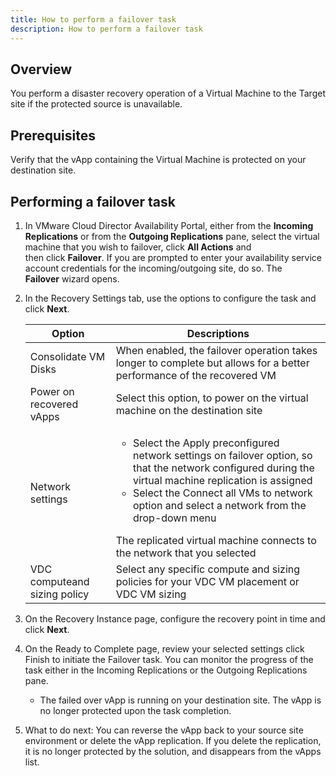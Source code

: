 ```yaml
---
title: How to perform a failover task
description: How to perform a failover task
---
```


## Overview

You perform a disaster recovery operation of a Virtual Machine to the Target site if the protected source is unavailable.  

## Prerequisites

Verify that the vApp containing the Virtual Machine is protected on your destination site.  

## Performing a failover task

1. In VMware Cloud Director Availability Portal, either from the **Incoming Replications** or from the **Outgoing Replications** pane, select the virtual machine that you wish to failover, click **All Actions** and then click **Failover**. If you are prompted to enter your availability service account credentials for the incoming/outgoing site, do so. The **Failover** wizard opens.

1. In the Recovery Settings tab, use the options to configure the task and click **Next**.

	| Option | Descriptions |
	| ---    | ---          |
	| Consolidate VM Disks | When enabled, the failover operation takes longer to complete but allows for a better performance of the recovered VM |
	| Power on recovered vApps | Select this option, to power on the virtual machine on the destination site |
	| Network settings | <ul><li>Select the Apply preconfigured network settings on failover option, so that the network configured during the virtual machine replication is assigned</li><li>Select the Connect all VMs to network option and select a network from the drop-down menu</li></ul><p></p>The replicated virtual machine connects to the network that you selected |
	| VDC computeand sizing policy | Select any specific compute and sizing policies for your VDC VM placement or VDC VM sizing |

1. On the Recovery Instance page, configure the recovery point in time and click **Next**.

1. On the Ready to Complete page, review your selected settings click Finish to initiate the Failover task. You can monitor the progress of the task either in the Incoming Replications or the Outgoing Replications pane.

    - The failed over vApp is running on your destination site. The vApp is no longer protected upon the task completion.

1. What to do next: You can reverse the vApp back to your source site environment or delete the vApp replication. If you delete the replication, it is no longer protected by the solution, and disappears from the vApps list.
